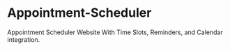 # Appointment-Scheduler
Appointment Scheduler Website With Time Slots, Reminders, and Calendar integration.

